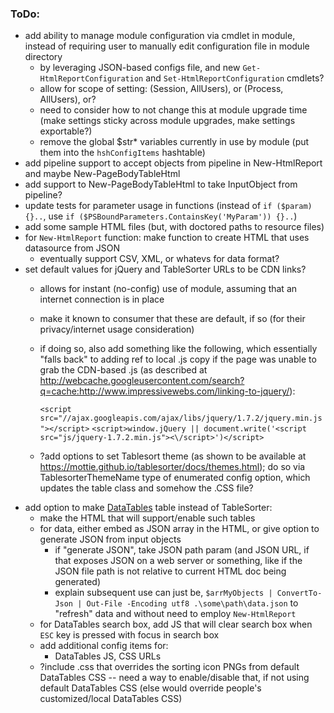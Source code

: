 ### ToDo:
- add ability to manage module configuration via cmdlet in module, instead of requiring user to manually edit configuration file in module directory
  - by leveraging JSON-based configs file, and new `Get-HtmlReportConfiguration` and `Set-HtmlReportConfiguration` cmdlets?
  - allow for scope of setting:  (Session, AllUsers), or (Process, AllUsers), or?
  - need to consider how to not change this at module upgrade time (make settings sticky across module upgrades, make settings exportable?)
  - remove the global $str* variables currently in use by module (put them into the `hshConfigItems` hashtable)
- add pipeline support to accept objects from pipeline in New-HtmlReport and maybe New-PageBodyTableHtml
- add support to New-PageBodyTableHtml to take InputObject from pipeline?
- update tests for parameter usage in functions (instead of `if ($param) {}..`, use `if ($PSBoundParameters.ContainsKey('MyParam')) {}..`)
- add some sample HTML files (but, with doctored paths to resource files)
- for `New-HtmlReport` function:  make function to create HTML that uses datasource from JSON
	- eventually support CSV, XML, or whatevs for data format?
- set default values for jQuery and TableSorter URLs to be CDN links?
	- allows for instant (no-config) use of module, assuming that an internet connection is in place
	- make it known to consumer that these are default, if so (for their privacy/internet usage consideration)
	- if doing so, also add something like the following, which essentially "falls back" to adding ref to local .js copy if the page was unable to grab the CDN-based .js (as described at http://webcache.googleusercontent.com/search?q=cache:http://www.impressivewebs.com/linking-to-jquery/):

		`<script src="//ajax.googleapis.com/ajax/libs/jquery/1.7.2/jquery.min.js"></script>`
    `<script>window.jQuery || document.write('<script src="js/jquery-1.7.2.min.js"><\/script>')</script>`
    - ?add options to set Tablesort theme (as shown to be available at https://mottie.github.io/tablesorter/docs/themes.html); do so via TablesorterThemeName type of enumerated config option, which updates the table class and somehow the .CSS file?
- add option to make [DataTables](https://datatables.net) table instead of TableSorter:
	- make the HTML that will support/enable such tables
	- for data, either embed as JSON array in the HTML, or give option to generate JSON from input objects
		- if "generate JSON", take JSON path param (and JSON URL, if that exposes JSON on a web server or something, like if the JSON file path is not relative to current HTML doc being generated)
		- explain subsequent use can just be, `$arrMyObjects | ConvertTo-Json | Out-File -Encoding utf8 .\some\path\data.json` to "refresh" data and without need to employ `New-HtmlReport`
	- for DataTables search box, add JS that will clear search box when `ESC` key is pressed with focus in search box
	- add additional config items for:
		- DataTables JS, CSS URLs
	- ?include .css that overrides the sorting icon PNGs from default DataTables CSS -- need a way to enable/disable that, if not using default DataTables CSS (else would override people's customized/local DataTables CSS)
